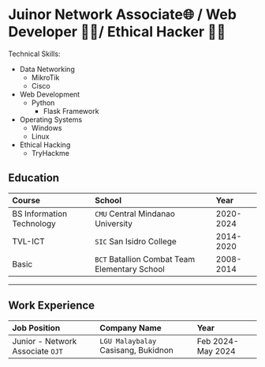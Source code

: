 # Juinor Network Associate🌐 / Web Developer 👨‍💻/ Ethical Hacker 🐱‍👤
Technical Skills:
- Data Networking
  - MikroTik
  - Cisco
- Web Development
  - Python
    - Flask Framework
- Operating Systems
  - Windows
  - Linux
- Ethical Hacking
  - TryHackme

## Education

| Course        | School         | Year |
|:-------------|:------------------|:------|
| BS Information Technology           | `CMU` Central Mindanao University  | 2020-2024  |
| TVL-ICT | `SIC` San Isidro College   | 2014-2020  |
| Basic           | `BCT` Batallion Combat Team Elementary School      | 2008-2014   |


* * *
## Work Experience


| Job Position        | Company Name         | Year |
|:-------------|:------------------|:------|
| Junior - Network Associate `OJT`          | `LGU Malaybalay` Casisang, Bukidnon  | Feb 2024- May 2024  |
